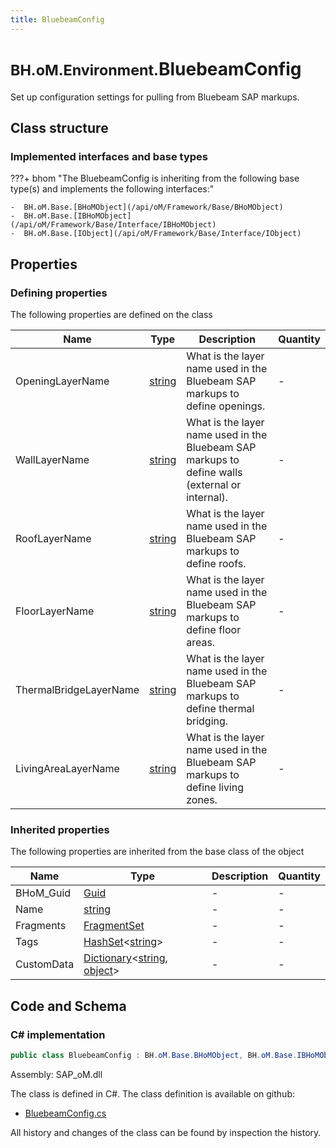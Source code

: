 ```yaml
---
title: BluebeamConfig
---
```


# <small>BH.oM.Environment.</small>**BluebeamConfig**

Set up configuration settings for pulling from Bluebeam SAP markups.

## Class structure

### Implemented interfaces and base types

???+ bhom "The BluebeamConfig is inheriting from the following base type(s) and implements the following interfaces:"

    -  BH.oM.Base.[BHoMObject](/api/oM/Framework/Base/BHoMObject)
    -  BH.oM.Base.[IBHoMObject](/api/oM/Framework/Base/Interface/IBHoMObject)
    -  BH.oM.Base.[IObject](/api/oM/Framework/Base/Interface/IObject)


## Properties



### Defining properties

The following properties are defined on the class

| Name             | Type             | Description      | Quantity         |
|------------------|------------------|------------------|------------------|
| OpeningLayerName | [string](https://learn.microsoft.com/en-us/dotnet/api/System.String?view=netstandard-2.0) | What is the layer name used in the Bluebeam SAP markups to define openings. | - |
| WallLayerName | [string](https://learn.microsoft.com/en-us/dotnet/api/System.String?view=netstandard-2.0) | What is the layer name used in the Bluebeam SAP markups to define walls (external or internal). | - |
| RoofLayerName | [string](https://learn.microsoft.com/en-us/dotnet/api/System.String?view=netstandard-2.0) | What is the layer name used in the Bluebeam SAP markups to define roofs. | - |
| FloorLayerName | [string](https://learn.microsoft.com/en-us/dotnet/api/System.String?view=netstandard-2.0) | What is the layer name used in the Bluebeam SAP markups to define floor areas. | - |
| ThermalBridgeLayerName | [string](https://learn.microsoft.com/en-us/dotnet/api/System.String?view=netstandard-2.0) | What is the layer name used in the Bluebeam SAP markups to define thermal bridging. | - |
| LivingAreaLayerName | [string](https://learn.microsoft.com/en-us/dotnet/api/System.String?view=netstandard-2.0) | What is the layer name used in the Bluebeam SAP markups to define living zones. | - |


### Inherited properties
The following properties are inherited from the base class of the object

| Name             | Type             | Description      | Quantity         |
|------------------|------------------|------------------|------------------|
| BHoM_Guid | [Guid](https://learn.microsoft.com/en-us/dotnet/api/System.Guid?view=netstandard-2.0) | - | - |
| Name | [string](https://learn.microsoft.com/en-us/dotnet/api/System.String?view=netstandard-2.0) | - | - |
| Fragments | [FragmentSet](/api/oM/Framework/Base/FragmentSet) | - | - |
| Tags | [HashSet](https://learn.microsoft.com/en-us/dotnet/api/System.Collections.Generic.HashSet-1?view=netstandard-2.0)&lt;[string](https://learn.microsoft.com/en-us/dotnet/api/System.String?view=netstandard-2.0)&gt; | - | - |
| CustomData | [Dictionary](https://learn.microsoft.com/en-us/dotnet/api/System.Collections.Generic.Dictionary-2?view=netstandard-2.0)&lt;[string](https://learn.microsoft.com/en-us/dotnet/api/System.String?view=netstandard-2.0), [object](https://learn.microsoft.com/en-us/dotnet/api/System.Object?view=netstandard-2.0)&gt; | - | - |


## Code and Schema

### C# implementation

``` C# title="C#"
public class BluebeamConfig : BH.oM.Base.BHoMObject, BH.oM.Base.IBHoMObject, BH.oM.Base.IObject
```

Assembly: SAP_oM.dll

The class is defined in C#. The class definition is available on github:

- [BluebeamConfig.cs](https://github.com/BHoM/SAP_Toolkit/blob/develop/SAP_oM/Config\BluebeamConfig.cs)

All history and changes of the class can be found by inspection the history.
